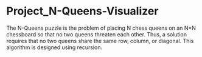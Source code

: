 # Project_N-Queens-Visualizer
 The N-Queens puzzle is the problem of placing N chess queens on an N×N chessboard so that no two queens threaten each other. Thus, a solution requires that no two queens share the same row, column, or diagonal. This algorithm is designed using recursion.
